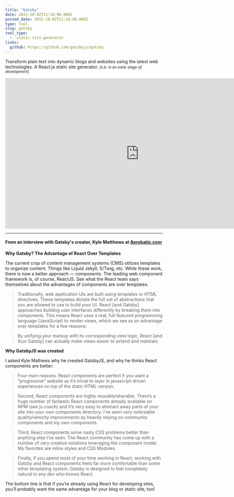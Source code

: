 ```yaml
---
title: "Gatsby"
date: 2015-10-02T21:18:00.000Z
posted_date: 2015-10-02T21:18:00.000Z
type: tool
slug: gatsby
tool_type: 
  -  static-site-generator
links:
  github: https://github.com/gatsbyjs/gatsby
---
```

Transform plain text into dynamic blogs and websites using the latest web technologies. A React.js static site generator. <small>[_n.b. in an early stage of development_]</small>



<div class="embed-container">
<iframe width="853" height="480" src="https://www.youtube-nocookie.com/embed/G4LVKJOOj7o?rel=0&amp;showinfo=0" frameborder="0" allowfullscreen></iframe>
</div>


---


#### From an interview with Gatsby's creator, Kyle Matthews at [Aerobatic.com](https://www.aerobatic.com/blog/gatsbyjs)

**Why Gatsby? The Advantage of React Over Templates**

The current crop of content management systems (CMS) utilizes templates to organize content. Things like Liquid Jekyll, S/Twig, etc. While these work, there is now a better approach — components. The leading web component framework is, of course, ReactJS. See what the React team says themselves about the advantages of components are over templates:

> Traditionally, web application UIs are built using templates or HTML directives. These templates dictate the full set of abstractions that you are allowed to use to build your UI. React [and Gatsby] approaches building user interfaces differently by breaking them into components. This means React uses a real, full featured programming language (JavaScript) to render views, which we see as an advantage over templates for a few reasons:

> By unifying your markup with its corresponding view logic, React [and thus Gatsby] can actually make views easier to extend and maintain.

**Why GatsbyJS was created**

I asked Kyle Mathews why he created GatsbyJS, and why he thinks React components are better:

> Four main reasons. React components are perfect if you want a “progressive” website as it’s trivial to layer in javascript-driven experiences on top of the static HTML version.

> Second, React components are highly reusable/sharable. There’s a huge number of fantastic React components already available on NPM (see js.coach) and it’s very easy to abstract away parts of your site into your own components directory. I’ve seen very noticeable quality/velocity improvements by heavily relying on community components and my own components.

> Third, React components solve nasty CSS problems better than anything else I’ve seen. The React community has come up with a number of very creative solutions leveraging the component model. My favorites are inline styles and CSS Modules.

> Finally, if you spend most of your time working in React, working with Gatsby and React components feels far more comfortable than some other templating system. Gatsby is designed to feel completely natural to any dev who knows React.

The bottom line is that if you’re already using React for developing sites, you’ll probably want the same advantage for your blog or static site, too!